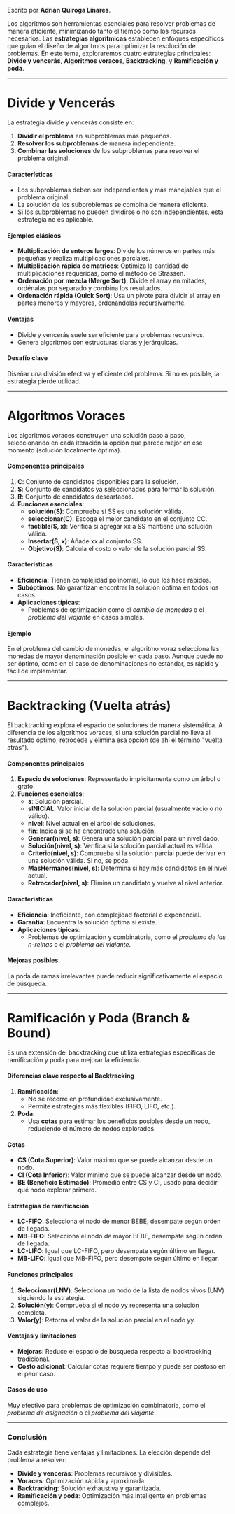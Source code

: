 
Escrito por **Adrián Quiroga Linares**.

Los algoritmos son herramientas esenciales para resolver problemas de manera eficiente, minimizando tanto el tiempo como los recursos necesarios. Las **estrategias algorítmicas** establecen enfoques específicos que guían el diseño de algoritmos para optimizar la resolución de problemas. En este tema, exploraremos cuatro estrategias principales: **Divide y vencerás**, **Algoritmos voraces**, **Backtracking**, y **Ramificación y poda**.

---

# **Divide y Vencerás**

La estrategia divide y vencerás consiste en:

1. **Dividir el problema** en subproblemas más pequeños.
2. **Resolver los subproblemas** de manera independiente.
3. **Combinar las soluciones** de los subproblemas para resolver el problema original.

#### **Características**

- Los subproblemas deben ser independientes y más manejables que el problema original.
- La solución de los subproblemas se combina de manera eficiente.
- Si los subproblemas no pueden dividirse o no son independientes, esta estrategia no es aplicable.

#### **Ejemplos clásicos**

- **Multiplicación de enteros largos**: Divide los números en partes más pequeñas y realiza multiplicaciones parciales.
- **Multiplicación rápida de matrices**: Optimiza la cantidad de multiplicaciones requeridas, como el método de Strassen.
- **Ordenación por mezcla (Merge Sort)**: Divide el array en mitades, ordénalas por separado y combina los resultados.
- **Ordenación rápida (Quick Sort)**: Usa un pivote para dividir el array en partes menores y mayores, ordenándolas recursivamente.

#### **Ventajas**

- Divide y vencerás suele ser eficiente para problemas recursivos.
- Genera algoritmos con estructuras claras y jerárquicas.

#### **Desafío clave**

Diseñar una división efectiva y eficiente del problema. Si no es posible, la estrategia pierde utilidad.

---

# **Algoritmos Voraces**

Los algoritmos voraces construyen una solución paso a paso, seleccionando en cada iteración la opción que parece mejor en ese momento (solución localmente óptima).

#### **Componentes principales**

1. **C**: Conjunto de candidatos disponibles para la solución.
2. **S**: Conjunto de candidatos ya seleccionados para formar la solución.
3. **R**: Conjunto de candidatos descartados.
4. **Funciones esenciales**:
    - **solución(S)**: Comprueba si SS es una solución válida.
    - **seleccionar(C)**: Escoge el mejor candidato en el conjunto CC.
    - **factible(S, x)**: Verifica si agregar xx a SS mantiene una solución válida.
    - **Insertar(S, x)**: Añade xx al conjunto SS.
    - **Objetivo(S)**: Calcula el costo o valor de la solución parcial SS.

#### **Características**

- **Eficiencia**: Tienen complejidad polinomial, lo que los hace rápidos.
- **Subóptimos**: No garantizan encontrar la solución óptima en todos los casos.
- **Aplicaciones típicas**:
    - Problemas de optimización como el _cambio de monedas_ o el _problema del viajante_ en casos simples.

#### **Ejemplo**

En el problema del cambio de monedas, el algoritmo voraz selecciona las monedas de mayor denominación posible en cada paso. Aunque puede no ser óptimo, como en el caso de denominaciones no estándar, es rápido y fácil de implementar.

---

# **Backtracking (Vuelta atrás)**

El backtracking explora el espacio de soluciones de manera sistemática. A diferencia de los algoritmos voraces, si una solución parcial no lleva al resultado óptimo, retrocede y elimina esa opción (de ahí el término "vuelta atrás").

#### **Componentes principales**

1. **Espacio de soluciones**: Representado implícitamente como un árbol o grafo.
2. **Funciones esenciales**:
    - **s**: Solución parcial.
    - **sINICIAL**: Valor inicial de la solución parcial (usualmente vacío o no válido).
    - **nivel**: Nivel actual en el árbol de soluciones.
    - **fin**: Indica si se ha encontrado una solución.
    - **Generar(nivel, s)**: Genera una solución parcial para un nivel dado.
    - **Solución(nivel, s)**: Verifica si la solución parcial actual es válida.
    - **Criterio(nivel, s)**: Comprueba si la solución parcial puede derivar en una solución válida. Si no, se poda.
    - **MasHermanos(nivel, s)**: Determina si hay más candidatos en el nivel actual.
    - **Retroceder(nivel, s)**: Elimina un candidato y vuelve al nivel anterior.

#### **Características**

- **Eficiencia**: Ineficiente, con complejidad factorial o exponencial.
- **Garantía**: Encuentra la solución óptima si existe.
- **Aplicaciones típicas**:
    - Problemas de optimización y combinatoria, como el _problema de las n-reinas_ o el _problema del viajante_.

#### **Mejoras posibles**

La poda de ramas irrelevantes puede reducir significativamente el espacio de búsqueda.

---

# **Ramificación y Poda (Branch & Bound)**

Es una extensión del backtracking que utiliza estrategias específicas de ramificación y poda para mejorar la eficiencia.

#### **Diferencias clave respecto al Backtracking**

1. **Ramificación**:
    - No se recorre en profundidad exclusivamente.
    - Permite estrategias más flexibles (FIFO, LIFO, etc.).
2. **Poda**:
    - Usa **cotas** para estimar los beneficios posibles desde un nodo, reduciendo el número de nodos explorados.

#### **Cotas**

- **CS (Cota Superior)**: Valor máximo que se puede alcanzar desde un nodo.
- **CI (Cota Inferior)**: Valor mínimo que se puede alcanzar desde un nodo.
- **BE (Beneficio Estimado)**: Promedio entre CS y CI, usado para decidir qué nodo explorar primero.

#### **Estrategias de ramificación**

- **LC-FIFO**: Selecciona el nodo de menor BEBE, desempate según orden de llegada.
- **MB-FIFO**: Selecciona el nodo de mayor BEBE, desempate según orden de llegada.
- **LC-LIFO**: Igual que LC-FIFO, pero desempate según último en llegar.
- **MB-LIFO**: Igual que MB-FIFO, pero desempate según último en llegar.

#### **Funciones principales**

1. **Seleccionar(LNV)**: Selecciona un nodo de la lista de nodos vivos (LNV) siguiendo la estrategia.
2. **Solución(y)**: Comprueba si el nodo yy representa una solución completa.
3. **Valor(y)**: Retorna el valor de la solución parcial en el nodo yy.

#### **Ventajas y limitaciones**

- **Mejoras**: Reduce el espacio de búsqueda respecto al backtracking tradicional.
- **Costo adicional**: Calcular cotas requiere tiempo y puede ser costoso en el peor caso.

#### **Casos de uso**

Muy efectivo para problemas de optimización combinatoria, como el _problema de asignación_ o el _problema del viajante_.

---

### **Conclusión**

Cada estrategia tiene ventajas y limitaciones. La elección depende del problema a resolver:

- **Divide y vencerás**: Problemas recursivos y divisibles.
- **Voraces**: Optimización rápida y aproximada.
- **Backtracking**: Solución exhaustiva y garantizada.
- **Ramificación y poda**: Optimización más inteligente en problemas complejos.